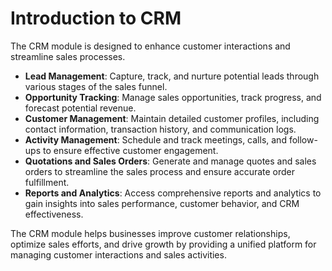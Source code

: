 # Introduction to CRM

The CRM module is designed to enhance customer interactions and streamline sales processes.

* **Lead Management**: Capture, track, and nurture potential leads through various stages of the sales funnel.
* **Opportunity Tracking**: Manage sales opportunities, track progress, and forecast potential revenue.
* **Customer Management**: Maintain detailed customer profiles, including contact information, transaction history, and communication logs.
* **Activity Management**: Schedule and track meetings, calls, and follow-ups to ensure effective customer engagement.
* **Quotations and Sales Orders**: Generate and manage quotes and sales orders to streamline the sales process and ensure accurate order fulfillment.
* **Reports and Analytics**: Access comprehensive reports and analytics to gain insights into sales performance, customer behavior, and CRM effectiveness.


The CRM module helps businesses improve customer relationships, optimize sales efforts, and drive growth by providing a unified platform for managing customer interactions and sales activities.